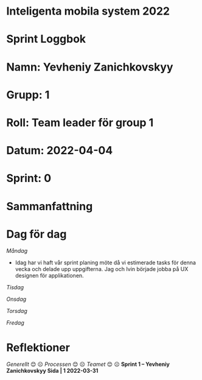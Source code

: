 #
# **Inteligenta mobila system 2022**
#
#
#
# **Sprint Loggbok**
# **Namn:	Yevheniy Zanichkovskyy**
# **Grupp:	1**
# **Roll:	Team leader för group 1**
# **Datum:	2022-04-04**
# **Sprint: 	0**
#
# **Sammanfattning**

# **Dag för dag**

*Måndag*

- Idag har vi haft vår sprint planing möte då vi estimerade tasks för denna vecka och delade upp uppgifterna. Jag och Ivin började jobba på UX designen för applikationen. 

*Tisdag*

*Onsdag*

*Torsdag*

*Fredag*

# **Reflektioner** 
*Generellt*
😊
☹
*Processen*
😊
☹
*Teamet*
😊
☹
**Sprint 1 – Yevheniy Zanichkovskyy	Sida | 1	2022-03-31**